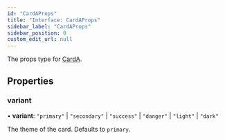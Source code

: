 ```yaml
---
id: "CardAProps"
title: "Interface: CardAProps"
sidebar_label: "CardAProps"
sidebar_position: 0
custom_edit_url: null
---
```


The props type for [CardA](../#carda).

## Properties

### variant

• **variant**: ``"primary"`` \| ``"secondary"`` \| ``"success"`` \| ``"danger"`` \| ``"light"`` \| ``"dark"``

The theme of the card. Defaults to `primary`.
